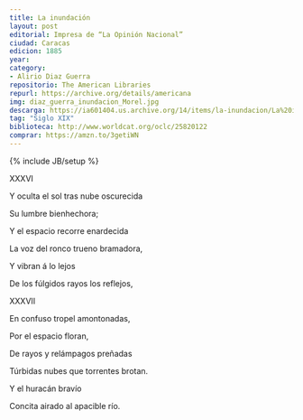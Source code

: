 ```yaml
---
title: La inundación
layout: post
editorial: Impresa de “La Opinión Nacional”
ciudad: Caracas
edicion: 1885
year:
category:
- Alirio Diaz Guerra
repositorio: The American Libraries
repurl: https://archive.org/details/americana
img: diaz_guerra_inundacion_Morel.jpg
descarga: https://ia601404.us.archive.org/14/items/la-inundacion/La%20inundaci%C3%B3n.pdf
tag: "Siglo XIX"
biblioteca: http://www.worldcat.org/oclc/25820122
comprar: https://amzn.to/3getiWN
---
```

{% include JB/setup %}


XXXVI
 
Y oculta el sol tras nube oscurecida
 
Su lumbre bienhechora;
 
Y el espacio recorre enardecida
 
La voz del ronco trueno bramadora,
 
Y vibran á lo lejos
 
De los fúlgidos rayos los reflejos,
 

XXXVII
 
En confuso tropel amontonadas,
 
Por el espacio floran,
 
De rayos y relámpagos preñadas
 
Túrbidas nubes que torrentes brotan.
 
Y el huracán bravío
 
Concita airado al apacible río.
 
